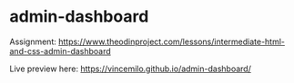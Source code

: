 # admin-dashboard
Assignment:
https://www.theodinproject.com/lessons/intermediate-html-and-css-admin-dashboard

Live preview here:
https://vincemilo.github.io/admin-dashboard/

